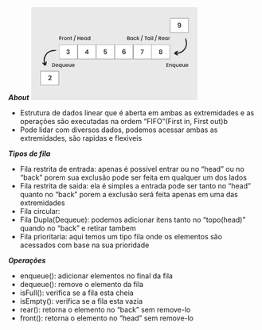 ***About***
![Alt text](../img/queue-01.png)
- Estrutura de dados linear que é aberta em ambas as extremidades e as operações são executadas na ordem “FIFO”(First in, First out)b
- Pode lidar com diversos dados, podemos acessar ambas as extremidades, são rapidas e flexiveis

***Tipos de fila***
- Fila restrita de entrada: apenas é possivel entrar ou no “head” ou no “back” porem sua exclusão pode ser feita em qualquer um dos lados
- Fila restrita de saida: ela é simples a entrada pode ser tanto no “head” quanto no “back” porem a exclusão será feita apenas em uma das extremidades
- Fila circular: 
- Fila Dupla(Dequeue): podemos adicionar itens tanto no “topo(head)” quando no “back” e retirar tambem
- Fila prioritaria: aqui temos um tipo fila onde os elementos são acessados com base na sua prioridade

***Operações***
- enqueue(): adicionar elementos no final da fila
- dequeue(): remove o elemento da fila
- isFull(): verifica se a fila esta cheia
- isEmpty(): verifica se a fila esta vazia
- rear(): retorna o elemento no “back” sem remove-lo
- front(): retorna o elemento no “head” sem remove-lo